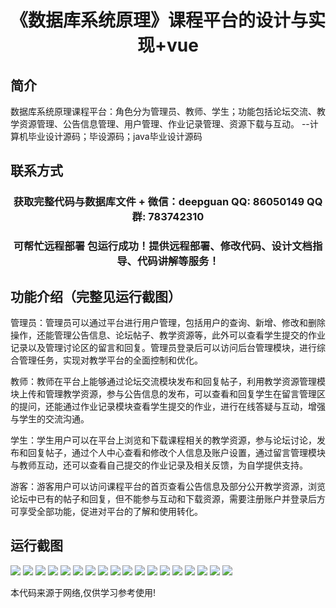 <p><h1 align="center">《数据库系统原理》课程平台的设计与实现+vue</h1></p>

## 简介
数据库系统原理课程平台：角色分为管理员、教师、学生；功能包括论坛交流、教学资源管理、公告信息管理、用户管理、作业记录管理、资源下载与互动。    --计算机毕业设计源码；毕设源码；java毕业设计源码


## 联系方式
<p><h3 align="center">获取完整代码与数据库文件 + 微信：deepguan QQ: 86050149 QQ群: 783742310</h3></p>
<p><h3 align="center">可帮忙远程部署 包运行成功！提供远程部署、修改代码、设计文档指导、代码讲解等服务！</h3></p>

## 功能介绍（完整见运行截图）
管理员：管理员可以通过平台进行用户管理，包括用户的查询、新增、修改和删除操作，还能管理公告信息、论坛帖子、教学资源等，此外可以查看学生提交的作业记录以及管理讨论区的留言和回复。管理员登录后可以访问后台管理模块，进行综合管理任务，实现对教学平台的全面控制和优化。

教师：教师在平台上能够通过论坛交流模块发布和回复帖子，利用教学资源管理模块上传和管理教学资源，参与公告信息的发布，可以查看和回复学生在留言管理区的提问，还能通过作业记录模块查看学生提交的作业，进行在线答疑与互动，增强与学生的交流沟通。

学生：学生用户可以在平台上浏览和下载课程相关的教学资源，参与论坛讨论，发布和回复帖子，通过个人中心查看和修改个人信息及账户设置，通过留言管理模块与教师互动，还可以查看自己提交的作业记录及相关反馈，为自学提供支持。

游客：游客用户可以访问课程平台的首页查看公告信息及部分公开教学资源，浏览论坛中已有的帖子和回复，但不能参与互动和下载资源，需要注册账户并登录后方可享受全部功能，促进对平台的了解和使用转化。


## 运行截图
![](https://bs-1329754181.cos.ap-shanghai.myqcloud.com/ssm/DatabaseSystemPrinciplesCoursePlatform/img/001.jpg)
![](https://bs-1329754181.cos.ap-shanghai.myqcloud.com/ssm/DatabaseSystemPrinciplesCoursePlatform/img/002.jpg)
![](https://bs-1329754181.cos.ap-shanghai.myqcloud.com/ssm/DatabaseSystemPrinciplesCoursePlatform/img/003.jpg)
![](https://bs-1329754181.cos.ap-shanghai.myqcloud.com/ssm/DatabaseSystemPrinciplesCoursePlatform/img/004.jpg)
![](https://bs-1329754181.cos.ap-shanghai.myqcloud.com/ssm/DatabaseSystemPrinciplesCoursePlatform/img/005.jpg)
![](https://bs-1329754181.cos.ap-shanghai.myqcloud.com/ssm/DatabaseSystemPrinciplesCoursePlatform/img/006.jpg)
![](https://bs-1329754181.cos.ap-shanghai.myqcloud.com/ssm/DatabaseSystemPrinciplesCoursePlatform/img/007.jpg)
![](https://bs-1329754181.cos.ap-shanghai.myqcloud.com/ssm/DatabaseSystemPrinciplesCoursePlatform/img/008.jpg)
![](https://bs-1329754181.cos.ap-shanghai.myqcloud.com/ssm/DatabaseSystemPrinciplesCoursePlatform/img/009.jpg)
![](https://bs-1329754181.cos.ap-shanghai.myqcloud.com/ssm/DatabaseSystemPrinciplesCoursePlatform/img/010.jpg)
![](https://bs-1329754181.cos.ap-shanghai.myqcloud.com/ssm/DatabaseSystemPrinciplesCoursePlatform/img/011.jpg)
![](https://bs-1329754181.cos.ap-shanghai.myqcloud.com/ssm/DatabaseSystemPrinciplesCoursePlatform/img/012.jpg)
![](https://bs-1329754181.cos.ap-shanghai.myqcloud.com/ssm/DatabaseSystemPrinciplesCoursePlatform/img/013.jpg)
![](https://bs-1329754181.cos.ap-shanghai.myqcloud.com/ssm/DatabaseSystemPrinciplesCoursePlatform/img/014.jpg)
![](https://bs-1329754181.cos.ap-shanghai.myqcloud.com/ssm/DatabaseSystemPrinciplesCoursePlatform/img/015.jpg)
![](https://bs-1329754181.cos.ap-shanghai.myqcloud.com/ssm/DatabaseSystemPrinciplesCoursePlatform/img/016.jpg)
![](https://bs-1329754181.cos.ap-shanghai.myqcloud.com/ssm/DatabaseSystemPrinciplesCoursePlatform/img/017.jpg)
![](https://bs-1329754181.cos.ap-shanghai.myqcloud.com/ssm/DatabaseSystemPrinciplesCoursePlatform/img/018.jpg)

<p>本代码来源于网络,仅供学习参考使用!</p>
